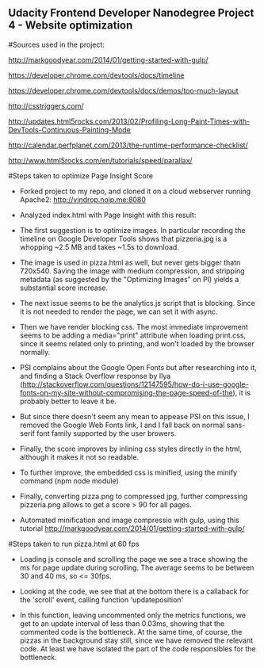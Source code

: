## Udacity Frontend Developer Nanodegree Project 4 - Website optimization

#Sources used in the project:

http://markgoodyear.com/2014/01/getting-started-with-gulp/

https://developer.chrome.com/devtools/docs/timeline

https://developer.chrome.com/devtools/docs/demos/too-much-layout

http://csstriggers.com/

http://updates.html5rocks.com/2013/02/Profiling-Long-Paint-Times-with-DevTools-Continuous-Painting-Mode

http://calendar.perfplanet.com/2013/the-runtime-performance-checklist/

http://www.html5rocks.com/en/tutorials/speed/parallax/


#Steps taken to optimize Page Insight Score

- Forked project to my repo, and cloned it on a cloud webserver running Apache2: http://vindrop.noip.me:8080

- Analyzed index.html with Page Insight with this result:

- The first suggestion is to optimize images. In particular recording the timeline on Google Developer Tools shows that pizzeria.jpg is a whopping ~2.5 MB and takes ~1.5s to download.

- The image is used in pizza.html as well, but never gets bigger thatn 720x540. Saving the image with medium compression, and stripping metadata (as suggested by the "Optimizing Images" on PI) yields a substantial score increase.

- The next issue seems to be the analytics.js script that is blocking. Since it is not needed to render the page, we can set it with async.

- Then we have render blocking css. The most immediate improvement seems to be adding a media="print" attribute when loading print.css, since it seems related only to printing, and won't loaded by the browser normally.

- PSI complains about the Google Open Fonts but after researching into it, and finding a Stack Overflow response by Ilya (http://stackoverflow.com/questions/12147595/how-do-i-use-google-fonts-on-my-site-without-compromising-the-page-speed-of-the), it is probably better to leave it be.

- But since there doesn't seem any mean to appease PSI on this issue, I removed the Google Web Fonts link, I and I fall back on normal sans-serif font family supported by the user browers.

- Finally, the score improves by inlining css styles directly in the html, although it makes it not so readable.

- To further improve, the embedded css is minified, using the minify command (npm node module)

- Finally, converting pizza.png to compressed jpg, further compressing pizzeria.png allows to get a score > 90 for all pages.

- Automated minification and image compressio with gulp, using this tutorial http://markgoodyear.com/2014/01/getting-started-with-gulp/


#Steps taken to run pizza.html at 60 fps

- Loading js console and scrolling the page we see a trace showing the ms for page update during scrolling. The average seems to be between 30 and 40 ms, so <= 30fps.

- Looking at the code, we see that at the bottom there is a callaback for the 'scroll' event, calling function 'updateposition'

- In this function, leaving uncommented only the metrics functions, we get to an update interval of less than 0.03ms, showing that the commented code is the bottleneck. At the same time, of course, the pizzas in the background stay still, since we have removed the relevant code. At least we have isolated the part of the code responsibles for the bottleneck.
